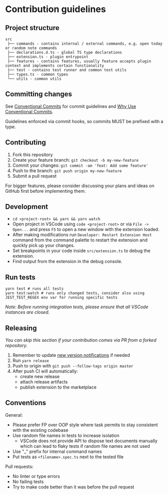 # Contribution guidelines

## Project structure

```
src
 ├── commands - contains internal / external commands, e.g. open today or random note commands
 ├── declarations.d.ts - global TS type declarations
 ├── extension.ts - plugin entrypoint
 ├── features - contains features, usually feature accepts plugin context and implements certain functionality
 ├── test - contains test runner and common test utils
 ├── types.ts - common types
 └── utils - common utils
```

## Committing changes

See [Conventional Commits](https://conventionalcommits.org) for commit guidelines and [Why Use Conventional Commits](https://www.conventionalcommits.org/en/v1.0.0/#why-use-conventional-commits).

Guidelines enforced via commit hooks, so commits MUST be prefixed with a type.

## Contributing

1. Fork this repository
2. Create your feature branch: `git checkout -b my-new-feature`
3. Commit your changes: `git commit -am 'feat: Add some feature'`
4. Push to the branch: `git push origin my-new-feature`
5. Submit a pull request

For bigger features, please consider discussing your plans and ideas on GitHub first before implementing them.

## Development

* `cd <project-root> && yarn && yarn watch`
* Open project in VSCode using `code <project-root>` or via `File -> Open...` and press `F5` to open a new window with the extension loaded.
* After making modifications run `Developer: Restart Extension Host` command from the command palette to restart the extension and quickly pick up your changes.
* Set breakpoints in your code inside `src/extension.ts` to debug the extension.
* Find output from the extension in the debug console.

## Run tests

```
yarn test # runs all tests
yarn test:watch # runs only changed tests, consider also using JEST_TEST_REGEX env var for running specific tests
```

*Note: Before running integration tests, please ensure that all VSCode instances are closed.*

## Releasing

*You can skip this section if your contribution comes via PR from a forked repository.*

1. Remember to update [new version notifications](https://github.com/svsool/memo/blob/2d187fd65218473c4264e992aa4a2497666614f2/src/features/newVersionNotifier.ts#L6) if needed
1. Run `yarn release`
1. Push to origin with `git push --follow-tags origin master`
1. After push CI will automatically:
    - create new release
    - attach release artifacts
    - publish extension to the marketplace

## Conventions

General:

- Please prefer FP over OOP style where task permits to stay consistent with the existing codebase
- Use random file names in tests to increase isolation
  - VSCode does not provide API to dispose text documents manually which can lead to flaky tests if random file names are not used
- Use "_" prefix for internal command names
- Put tests as `<filename>.spec.ts` next to the tested file

Pull requests:

- No linter or type errors
- No failing tests
- Try to make code better than it was before the pull request
